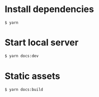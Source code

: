 # Install dependencies

```
$ yarn
```

# Start local server

```sh
$ yarn docs:dev
```

# Static assets

```sh
$ yarn docs:build
```
